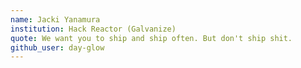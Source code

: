 ```yaml
---
name: Jacki Yanamura
institution: Hack Reactor (Galvanize)
quote: We want you to ship and ship often. But don't ship shit.
github_user: day-glow
---
```

